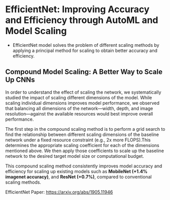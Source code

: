 # EfficientNet: Improving Accuracy and Efficiency through AutoML and Model Scaling

- EfficientNet model solves the problem of different scaling methods by applying a principal method for scaling to obtain better accuracy and efficiency.

## Compound Model Scaling: A Better Way to Scale Up CNNs

In order to understand the effect of scaling the network, we systematically studied the impact of scaling different dimensions of the model. While scaling individual dimensions improves model performance, we observed that balancing all dimensions of the network—width, depth, and image resolution—against the available resources would best improve overall performance.

The first step in the compound scaling method is to perform a grid search to find the relationship between different scaling dimensions of the baseline network under a fixed resource constraint (e.g., 2x more FLOPS).This determines the appropriate scaling coefficient for each of the dimensions mentioned above. We then apply those coefficients to scale up the baseline network to the desired target model size or computational budget.

This compound scaling method consistently improves model accuracy and efficiency for scaling up existing models such as __MobileNet (+1.4% imagenet accuracy)__, and __ResNet (+0.7%)__, compared to conventional scaling methods.



EfficientNet Paper: https://arxiv.org/abs/1905.11946
